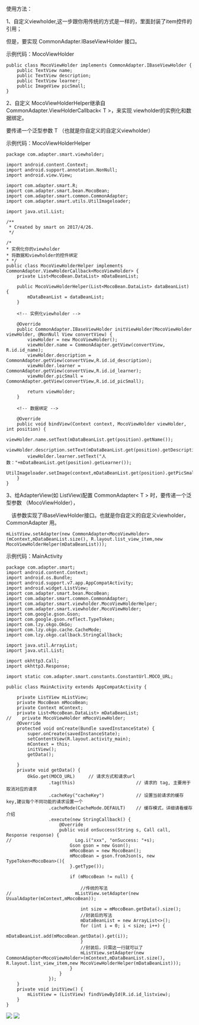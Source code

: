 

使用方法：

1、自定义viewholder,这一步跟你用传统的方式是一样的，里面封装了item控件的引用；

   但是，要实现 CommonAdapter.IBaseViewHolder 接口。

   示例代码：MocoViewHolder

    public class MocoViewHolder implements CommonAdapter.IBaseViewHolder {
        public TextView name;
        public TextView description;
        public TextView learner;
        public ImageView picSmall;
    }
2、自定义 MocoViewHolderHelper继承自CommonAdapter.ViewHolderCallback< T >，来实现 viewholder的实例化和数据绑定。

   要传递一个泛型参数 T （也就是你自定义的自定义viewholder）

   示例代码：MocoViewHolderHelper

    package com.adapter.smart.viewholder;

    import android.content.Context;
    import android.support.annotation.NonNull;
    import android.view.View;

    import com.adapter.smart.R;
    import com.adapter.smart.bean.MocoBean;
    import com.adapter.smart.common.CommonAdapter;
    import com.adapter.smart.utils.UtilImageloader;

    import java.util.List;

    /**
     * Created by smart on 2017/4/26.
     */

    /*
    * 实例化你的viewholder
    * 将数据和viewholder的控件绑定
    * */
    public class MocoViewHolderHelper implements CommonAdapter.ViewHolderCallback<MocoViewHolder> {
        private List<MocoBean.DataList> mDataBeanList;

        public MocoViewHolderHelper(List<MocoBean.DataList> dataBeanList) {
            mDataBeanList = dataBeanList;
        }

        <!-- 实例化viewholder -->

        @Override
        public CommonAdapter.IBaseViewHolder initViewHolder(MocoViewHolder viewHolder, @NonNull View convertView) {
            viewHolder = new MocoViewHolder();
            viewHolder.name = CommonAdapter.getView(convertView, R.id.id_name);
            viewHolder.description = CommonAdapter.getView(convertView,R.id.id_description);
            viewHolder.learner = CommonAdapter.getView(convertView,R.id.id_learner);
            viewHolder.picSmall = CommonAdapter.getView(convertView,R.id.id_picSmall);

            return viewHolder;
        }

        <!-- 数据绑定 -->

        @Override
        public void bindView(Context context, MocoViewHolder viewHolder, int position) {
            viewHolder.name.setText(mDataBeanList.get(position).getName());
            viewHolder.description.setText(mDataBeanList.get(position).getDescription());
            viewHolder.learner.setText("人数："+mDataBeanList.get(position).getLearner());
            UtilImageloader.setImage(context,mDataBeanList.get(position).getPicSmall(),viewHolder.picSmall);
        }
    }


3、给AdapterView(如 ListView)配置 CommonAdapter< T > 时，要传递一个泛型参数 （MocoViewHolder），

　该参数实现了IBaseViewHolder接口。也就是你自定义的自定义viewholder，CommonAdapter 用。

    mListView.setAdapter(new CommonAdapter<MocoViewHolder>(mContext,mDataBeanList.size(), R.layout.list_view_item,new MocoViewHolderHelper(mDataBeanList)));


示例代码：MainActivity

    package com.adapter.smart;
    import android.content.Context;
    import android.os.Bundle;
    import android.support.v7.app.AppCompatActivity;
    import android.widget.ListView;
    import com.adapter.smart.bean.MocoBean;
    import com.adapter.smart.common.CommonAdapter;
    import com.adapter.smart.viewholder.MocoViewHolderHelper;
    import com.adapter.smart.viewholder.MocoViewHolder;
    import com.google.gson.Gson;
    import com.google.gson.reflect.TypeToken;
    import com.lzy.okgo.OkGo;
    import com.lzy.okgo.cache.CacheMode;
    import com.lzy.okgo.callback.StringCallback;

    import java.util.ArrayList;
    import java.util.List;

    import okhttp3.Call;
    import okhttp3.Response;

    import static com.adapter.smart.constants.ConstantUrl.MOCO_URL;

    public class MainActivity extends AppCompatActivity {

        private ListView mListView;
        private MocoBean mMocoBean;
        private Context mContext;
        private List<MocoBean.DataList> mDataBeanList;
    //    private MocoViewHolder mMocoViewHolder;
        @Override
        protected void onCreate(Bundle savedInstanceState) {
            super.onCreate(savedInstanceState);
            setContentView(R.layout.activity_main);
            mContext = this;
            initView();
            getData();

        }
        private void getData() {
            OkGo.get(MOCO_URL)     // 请求方式和请求url
                    .tag(this)                       // 请求的 tag, 主要用于取消对应的请求
                    .cacheKey("cacheKey")            // 设置当前请求的缓存key,建议每个不同功能的请求设置一个
                    .cacheMode(CacheMode.DEFAULT)    // 缓存模式，详细请看缓存介绍
                    .execute(new StringCallback() {
                        @Override
                        public void onSuccess(String s, Call call, Response response) {
    //                        Log.i("xxx", "onSuccess: "+s);
                            Gson gson = new Gson();
                            mMocoBean = new MocoBean();
                            mMocoBean = gson.fromJson(s, new TypeToken<MocoBean>(){
                            }.getType());

                            if (mMocoBean != null) {

                                //传统的写法
    //                        mListView.setAdapter(new UsualAdapter(mContext,mMocoBean));

                                int size = mMocoBean.getData().size();
                                //封装后的写法
                                mDataBeanList = new ArrayList<>();
                                for (int i = 0; i < size; i++) {
                                    mDataBeanList.add(mMocoBean.getData().get(i));
                                }
                                //封装后，只需这一行就可以了
                                mListView.setAdapter(new CommonAdapter<MocoViewHolder>(mContext,mDataBeanList.size(), R.layout.list_view_item,new MocoViewHolderHelper(mDataBeanList)));
                            }
                        }
                    });
        }
        private void initView() {
            mListView = (ListView) findViewById(R.id.id_listview);
        }
    }


![](https://github.com/xubinbin1024/CommonAdapter/blob/master/img/list.png)
![](https://github.com/xubinbin1024/CommonAdapter/blob/master/img/grid.png)
